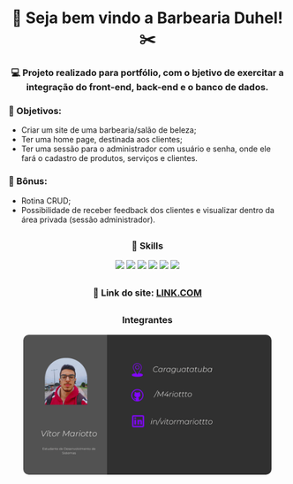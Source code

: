 # <div align="center">💈 Seja bem vindo a Barbearia Duhel! ✂️</div>

### <div align="center">💻 Projeto realizado para portfólio, com o bjetivo de exercitar a integração do front-end, back-end e o banco de dados.</div>

### 📌 Objetivos:
- Criar um site de uma barbearia/salão de beleza;
- Ter uma home page, destinada aos clientes;
- Ter uma sessão para o administrador com usuário e senha, onde ele fará o cadastro de produtos, serviços e clientes.

### 🎁 Bônus:
 - Rotina CRUD;
 - Possibilidade de receber feedback dos clientes e visualizar dentro da área privada (sessão administrador).
 
##
### <div align="center">🚀 Skills</div>
<div align="center">
  <img src="https://img.shields.io/badge/HTML5-E34F26?style=for-the-badge&logo=html5&logoColor=white">
  <img src="https://img.shields.io/badge/CSS3-1572B6?style=for-the-badge&logo=css3&logoColor=white">
  <img src="https://img.shields.io/badge/JavaScript-323330?style=for-the-badge&logo=javascript&logoColor=F7DF1E">
  <img src="https://img.shields.io/badge/php-323330?style=for-the-badge&logo=javascript&logoColor=white">
  <img src="https://img.shields.io/badge/MySQL-005C84?style=for-the-badge&logo=mysql&logoColor=white">
  <img src="https://img.shields.io/badge/Adobe%20Photoshop-31A8FF?style=for-the-badge&logo=Adobe%20Photoshop&logoColor=black">
</div>

##
### <div align="center">🏡 Link do site: <a href="https://undertakehigh.com.br/barbearia/">LINK.COM</a></div>

##
### <div align="center">Integrantes</div>
<div align="center">
 
 <img src="./private-adm/imgs/apresent.png" width="450px" style="border-radius: 10px;"></img>
 
</div>

